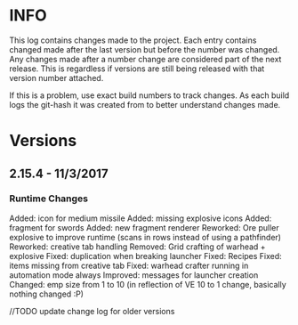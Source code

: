 # INFO
This log contains changes made to the project. Each entry contains changed made after the last version but before the number was changed. Any changes made after a number change are considered part of the next release. This is regardless if versions are still being released with that version number attached. 

If this is a problem, use exact build numbers to track changes. As each build logs the git-hash it was created from to better understand changes made.

# Versions
## 2.15.4 - 11/3/2017
### Runtime Changes
Added: icon for medium missile
Added: missing explosive icons
Added: fragment for swords
Added: new fragment renderer
Reworked: Ore puller explosive to improve runtime (scans in rows instead of using a pathfinder)
Reworked: creative tab handling
Removed: Grid crafting of warhead + explosive
Fixed: duplication when breaking launcher
Fixed: Recipes
Fixed: items missing from creative tab
Fixed: warhead crafter running in automation mode always
Improved: messages for launcher creation
Changed: emp size from 1 to 10 (in reflection of VE 10 to 1 change, basically nothing changed :P)


//TODO update change log for older versions
